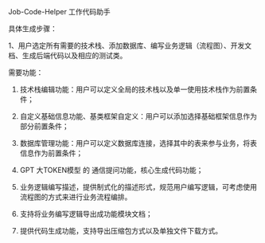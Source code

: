 
Job-Code-Helper 工作代码助手

具体生成步骤：

1、用户选定所有需要的技术栈、添加数据库、编写业务逻辑（流程图）、开发文档、生成后端代码以及相应的测试类。

需要功能：

1. 技术栈编辑功能：用户可以定义全局的技术栈以及单一使用技术栈作为前置条件；

2. 自定义基础信息功能、基类框架自定义：用户可以添加选择基础框架信息作为部分前置条件；

3. 数据库管理功能：用户可以定义数据库连接，选择其中的表来参与业务，将表信息作为前置条件；

4. GPT 大TOKEN模型 的 通信提问功能，核心生成代码功能；

5. 业务逻辑编写描述，提供制式化的描述形式，规范用户编写逻辑，可考虑使用流程图的方式来进行业务流程编排。

6. 支持将业务编写逻辑导出成功能模块文档；

7. 提供代码生成功能，支持导出压缩包方式以及单独文件下载方式。
